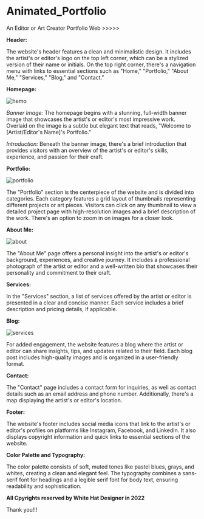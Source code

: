 # Animated_Portfolio
An Editor or Art Creator Portfolio Web >>>>>

**Header:**

The website's header features a clean and minimalistic design. It includes the artist's or editor's logo on the top left corner, which can be a stylized version of their name or initials. On the top right corner, there's a navigation menu with links to essential sections such as "Home," "Portfolio," "About Me," "Services," "Blog," and "Contact."

**Homepage:**

![hemo](https://github.com/SK-Chaurasiya/Animated_Portfolio/assets/97239651/5c6f740e-992a-4a14-b97b-28ca50737042)

*Banner Image:*
The homepage begins with a stunning, full-width banner image that showcases the artist's or editor's most impressive work. Overlaid on the image is a subtle but elegant text that reads, "Welcome to [Artist/Editor's Name]'s Portfolio."

*Introduction:*
Beneath the banner image, there's a brief introduction that provides visitors with an overview of the artist's or editor's skills, experience, and passion for their craft.


**Portfolio:**

![portfolio](https://github.com/SK-Chaurasiya/Animated_Portfolio/assets/97239651/8577db81-81e0-4778-bbc7-6d0a509eeb9f)

The "Portfolio" section is the centerpiece of the website and is divided into categories. Each category features a grid layout of thumbnails representing different projects or art pieces. Visitors can click on any thumbnail to view a detailed project page with high-resolution images and a brief description of the work. There's an option to zoom in on images for a closer look.

**About Me:**

![about](https://github.com/SK-Chaurasiya/Animated_Portfolio/assets/97239651/bcefb140-c3b5-4fbe-95f2-096c473611fd)

The "About Me" page offers a personal insight into the artist's or editor's background, experiences, and creative journey. It includes a professional photograph of the artist or editor and a well-written bio that showcases their personality and commitment to their craft.

**Services:**

In the "Services" section, a list of services offered by the artist or editor is presented in a clear and concise manner. Each service includes a brief description and pricing details, if applicable.

**Blog:**

![services](https://github.com/SK-Chaurasiya/Animated_Portfolio/assets/97239651/27878a6d-2b21-40f7-88f0-606038d65357)

For added engagement, the website features a blog where the artist or editor can share insights, tips, and updates related to their field. Each blog post includes high-quality images and is organized in a user-friendly format.

**Contact:**

The "Contact" page includes a contact form for inquiries, as well as contact details such as an email address and phone number. Additionally, there's a map displaying the artist's or editor's location.

**Footer:**

The website's footer includes social media icons that link to the artist's or editor's profiles on platforms like Instagram, Facebook, and LinkedIn. It also displays copyright information and quick links to essential sections of the website.

**Color Palette and Typography:**

The color palette consists of soft, muted tones like pastel blues, grays, and whites, creating a clean and elegant feel. The typography combines a sans-serif font for headings and a legible serif font for body text, ensuring readability and sophistication.


**All Cpyrights reserved by White Hat Designer in 2022**

Thank you!!!











